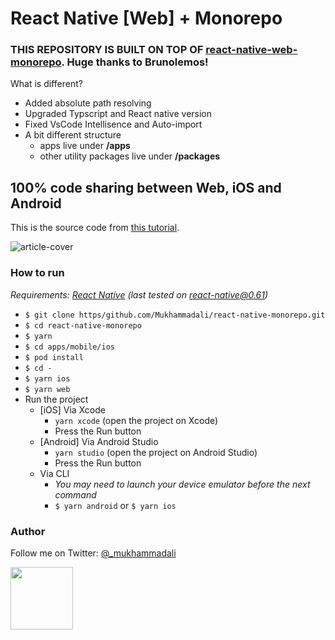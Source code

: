 # React Native [Web] + Monorepo

### THIS REPOSITORY IS BUILT ON TOP OF [react-native-web-monorepo](https://github.com/brunolemos/react-native-web-monorepo). Huge thanks to Brunolemos! 
 
What is different?

- Added absolute path resolving
- Upgraded Typscript and React native version
- Fixed VsCode Intellisence and Auto-import
- A bit different structure     
  - apps live under **/apps**   
  - other utility packages live under **/packages**

## 100% code sharing between Web, iOS and Android

This is the source code from [this tutorial](https://dev.to/brunolemos/tutorial-100-code-sharing-between-ios-android--web-using-react-native-web-andmonorepo-4pej).

![article-cover](https://user-images.githubusercontent.com/619186/64933790-1fc27680-d81d-11e9-8077-64a1066b7c17.png)


### How to run

_Requirements: [React Native](https://facebook.github.io/react-native/docs/getting-started.html#native) (last tested on react-native@0.61)_

  - `$ git clone https/github.com/Mukhammadali/react-native-monorepo.git`
  - `$ cd react-native-monorepo`
  - `$ yarn`
  - `$ cd apps/mobile/ios`
  - `$ pod install`
  - `$ cd -`
  - `$ yarn ios`
  - `$ yarn web`
  - Run the project
    - [iOS] Via Xcode
      - `yarn xcode` (open the project on Xcode)
      - Press the Run button
    - [Android] Via Android Studio
      - `yarn studio` (open the project on Android Studio)
      - Press the Run button
    - Via CLI
      - _You may need to launch your device emulator before the next command_
      - `$ yarn android` or  `$ yarn ios`

### Author

Follow me on Twitter: [@_mukhammadali](https://twitter.com/_mukhammadali)<br/>

<a href="https://twitter.com/mukhammadali" target="_blank"><img src="https://github.com/Mukhammadali.png?size=100" height="100" /></a>

